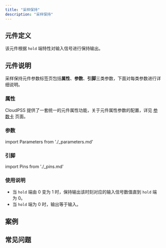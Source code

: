 ```yaml
---
title: "采样保持"
description: "采样保持"
---
```


## 元件定义
该元件根据 `hold` 端特性对输入信号进行保持输出。

## 元件说明

采样保持元件参数标签页包括**属性**、**参数**、**引脚**三类参数，下面对每类参数进行详细说明。

### 属性

CloudPSS 提供了一套统一的元件属性功能，关于元件属性参数的配置，详见 [参数卡](docs/documents/software/10-xstudio/20-simstudio/40-workbench/20-function-zone/30-design-tab/30-param-panel/index.md) 页面。

### 参数

import Parameters from './_parameters.md'

<Parameters/>

### 引脚

import Pins from './_pins.md'

<Pins/>

### 使用说明
- 当 `hold` 端由 0 变为 1 时，保持输出该时刻对应的输入信号数值直到 `hold` 端为 0。
- 当 `hold` 端为 0 时，输出等于输入。
 
## 案例

## 常见问题

